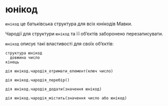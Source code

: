 # юнікод

`юнікод` <keyword>це</keyword> батьківська структура для всіх юнікодів <subject>Мавки</subject>.

Чародії для структури `юнікод` та її обʼєктів заборонено перезаписувати.

`юнікод` описує такі властивості для своїх обʼєктів:

```мавка
структура юнікод
  довжина число
кінець
```

```мавка
дія юнікод.чародія_отримати_елемент(ключ число)
```

```мавка
дія юнікод.чародія_перебір()
```

```мавка
дія юнікод.чародія_додати(значення юнікод)
```

```мавка
дія юнікод.чародія_містить(значення число або юнікод)
```